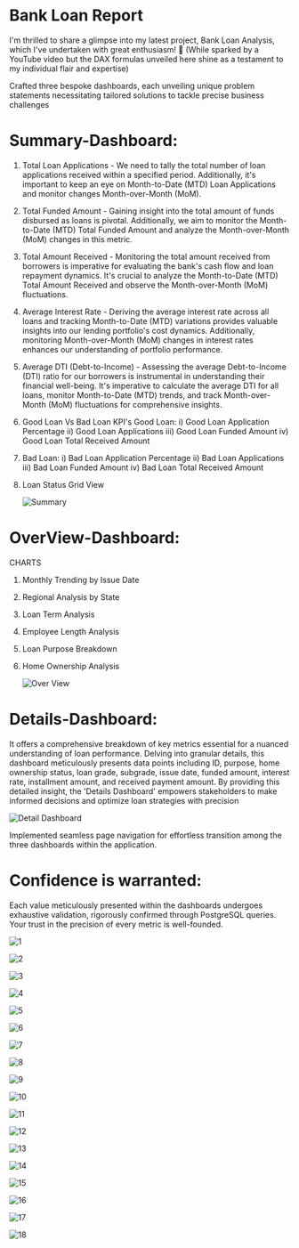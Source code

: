 # Bank Loan Report

I'm thrilled to share a glimpse into my latest project, Bank Loan Analysis, which I've undertaken with great enthusiasm! 💼
(While sparked by a YouTube video but the DAX formulas unveiled here shine as a testament to my individual flair and expertise)

Crafted three bespoke dashboards, each unveiling unique problem statements necessitating tailored solutions to tackle precise business challenges

# Summary-Dashboard:
1. Total Loan Applications - We need to tally the total number of loan applications received within a specified period. Additionally, it's important to keep an eye on Month-to-Date (MTD) Loan Applications and monitor changes Month-over-Month (MoM).

2. Total Funded Amount - Gaining insight into the total amount of funds disbursed as loans is pivotal. Additionally, we aim to monitor the Month-to-Date (MTD) Total Funded Amount and analyze the Month-over-Month (MoM) changes in this metric.

3. Total Amount Received - Monitoring the total amount received from borrowers is imperative for evaluating the bank's cash flow and loan repayment dynamics. It's crucial to analyze the Month-to-Date (MTD) Total Amount Received and observe the Month-over-Month (MoM) fluctuations.

4. Average Interest Rate - Deriving the average interest rate across all loans and tracking Month-to-Date (MTD) variations provides valuable insights into our lending portfolio's cost dynamics. Additionally, monitoring Month-over-Month (MoM) changes in interest rates enhances our understanding of portfolio performance.

5. Average DTI (Debt-to-Income) - Assessing the average Debt-to-Income (DTI) ratio for our borrowers is instrumental in understanding their financial well-being. It's imperative to calculate the average DTI for all loans, monitor Month-to-Date (MTD) trends, and track Month-over-Month (MoM) fluctuations for comprehensive insights.

6. Good Loan Vs Bad Loan KPI's
Good Loan:
i) Good Loan Application Percentage
ii) Good Loan Applications
iii) Good Loan Funded Amount
iv) Good Loan Total Received Amount

7. Bad Loan:
i) Bad Loan Application Percentage
ii) Bad Loan Applications
iii) Bad Loan Funded Amount
iv) Bad Loan Total Received Amount

8. Loan Status Grid View

   ![Summary](https://github.com/Surjendud4/bank-loan-report/assets/168835348/c2b42f65-1720-4830-86f3-457c3de820af)


# OverView-Dashboard:
CHARTS
1. Monthly Trending by Issue Date
2. Regional Analysis by State
3. Loan Term Analysis
4. Employee Length Analysis
5. Loan Purpose Breakdown
6. Home Ownership Analysis

   ![Over View](https://github.com/Surjendud4/bank-loan-report/assets/168835348/f8e0b863-ade0-488a-85c3-ca228bb9e475)


# Details-Dashboard:
It offers a comprehensive breakdown of key metrics essential for a nuanced understanding of loan performance. Delving into granular details, this dashboard meticulously presents data points including ID, purpose, home ownership status, loan grade, subgrade, issue date, funded amount, interest rate, installment amount, and received payment amount. By providing this detailed insight, the 'Details Dashboard' empowers stakeholders to make informed decisions and optimize loan strategies with precision

![Detail Dashboard](https://github.com/Surjendud4/bank-loan-report/assets/168835348/af3519b6-062a-435e-9f1d-7af6c56b35cd)


Implemented seamless page navigation for effortless transition among the three dashboards within the application.

# Confidence is warranted:
Each value meticulously presented within the dashboards undergoes exhaustive validation, rigorously confirmed through PostgreSQL queries. Your trust in the precision of every metric is well-founded.


![1](https://github.com/Surjendud4/bank-loan-report/assets/168835348/a08577df-820c-4c5a-9fef-4ebb8ab444ff)

![2](https://github.com/Surjendud4/bank-loan-report/assets/168835348/0e882093-1d6f-40e3-9b50-28d187106b90)

![3](https://github.com/Surjendud4/bank-loan-report/assets/168835348/f6a3c3b1-0a38-492d-bef7-352812713f06)

![4](https://github.com/Surjendud4/bank-loan-report/assets/168835348/1a5117e9-7aec-4c1e-bb01-867d965ecb19)

![5](https://github.com/Surjendud4/bank-loan-report/assets/168835348/154a0a04-1ed3-47ef-ad3f-1738d9e2125a)

![6](https://github.com/Surjendud4/bank-loan-report/assets/168835348/459dd3cc-3b81-4520-b359-dda79a10664a)

![7](https://github.com/Surjendud4/bank-loan-report/assets/168835348/918aeba5-dd19-4010-b90d-d0004468049b)

![8](https://github.com/Surjendud4/bank-loan-report/assets/168835348/b4f51b48-9d4c-4cce-80ed-5b89bdc2de04)

![9](https://github.com/Surjendud4/bank-loan-report/assets/168835348/f7021b75-2529-4b49-8204-0be113ce6b47)

![10](https://github.com/Surjendud4/bank-loan-report/assets/168835348/5f4f22d3-1c0a-41c7-92c2-806f8b5202e2)

![11](https://github.com/Surjendud4/bank-loan-report/assets/168835348/f4d08014-06cb-4284-bfdb-e241c7762053)

![12](https://github.com/Surjendud4/bank-loan-report/assets/168835348/ddbb7687-bf7f-4da9-bb7a-90dd9a9d2aba)

![13](https://github.com/Surjendud4/bank-loan-report/assets/168835348/8f370296-5c6f-4ca0-a475-bd3cd885b28a)

![14](https://github.com/Surjendud4/bank-loan-report/assets/168835348/73fdc8f2-9b4b-4ac4-bd18-8eb20fe8a8e9)

![15](https://github.com/Surjendud4/bank-loan-report/assets/168835348/33f79c47-69a3-4929-8cda-9060bd1258ca)

![16](https://github.com/Surjendud4/bank-loan-report/assets/168835348/bd0080b0-1edc-4e56-89d9-0ec151154283)

![17](https://github.com/Surjendud4/bank-loan-report/assets/168835348/8616ceb7-55a5-4a3e-ae2a-69f1df4bd80a)

![18](https://github.com/Surjendud4/bank-loan-report/assets/168835348/5c131636-cc68-4f5f-a32f-d64617f5ad9c)















